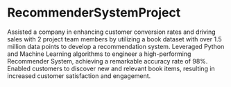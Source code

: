 # RecommenderSystemProject
Assisted a company in enhancing customer conversion rates and driving sales with 2 project team members by utilizing a book dataset with over 1.5 million data points to develop a recommendation system.
Leveraged Python and Machine Learning algorithms to engineer a high-performing Recommender System, achieving a remarkable accuracy rate of 98%. Enabled customers to discover new and relevant book items, resulting in increased customer satisfaction and engagement.
